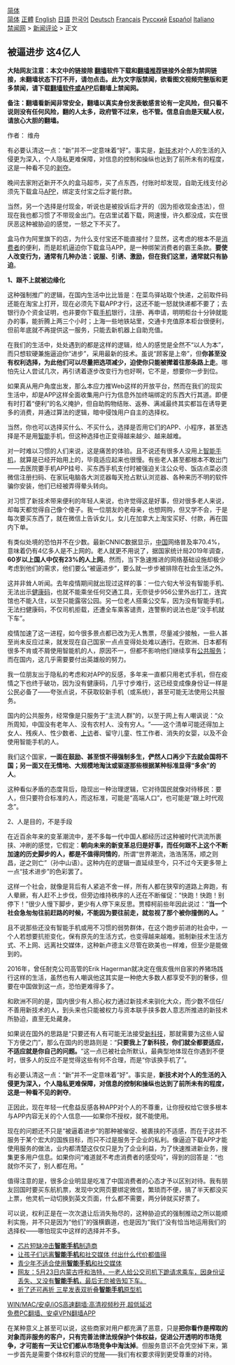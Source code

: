 <!-- 面包屑导航 --> <div class="breadcrumb"><!-- GTranslate: https://gtranslate.io/ -->  <div class="switcher notranslate">  <div class="selected">  <a href="#" onclick="return false;"> 简体</a>  </div>  <div class="option">  <a href="https://www.bannedbook.org" onclick="doGTranslate('zh-CN|zh-CN');jQuery('div.switcher div.selected a').html(jQuery(this).html());return false;" title="简体中文" class="nturl selected"> 简体</a>  <a href="https://www.bannedbook.org/zh-tw/" onclick="doGTranslate('zh-CN|zh-TW');jQuery('div.switcher div.selected a').html(jQuery(this).html());return false;" title="繁體中文" class="nturl"> 正體</a>  <a href="https://www.bannedbook.org/en/" onclick="doGTranslate('zh-CN|en');jQuery('div.switcher div.selected a').html(jQuery(this).html());return false;" title="English" class="nturl"> English</a>  <a href="https://www.bannedbook.org/ja/" onclick="doGTranslate('zh-CN|ja');jQuery('div.switcher div.selected a').html(jQuery(this).html());return false;" title="日本語" class="nturl"> 日語</a>  <a href="https://www.bannedbook.org/ko/" onclick="doGTranslate('zh-CN|ko');jQuery('div.switcher div.selected a').html(jQuery(this).html());return false;" title="한국어" class="nturl"> 한국어</a>  <a href="https://www.bannedbook.org/de/" onclick="doGTranslate('zh-CN|de');jQuery('div.switcher div.selected a').html(jQuery(this).html());return false;" title="Deutsch" class="nturl"> Deutsch</a>  <a href="https://www.bannedbook.org/fr/" onclick="doGTranslate('zh-CN|fr');jQuery('div.switcher div.selected a').html(jQuery(this).html());return false;" title="Français" class="nturl"> Français</a>  <a href="https://www.bannedbook.org/ru/" onclick="doGTranslate('zh-CN|ru');jQuery('div.switcher div.selected a').html(jQuery(this).html());return false;" title="Русский" class="nturl"> Русский</a>  <a href="https://www.bannedbook.org/es/" onclick="doGTranslate('zh-CN|es');jQuery('div.switcher div.selected a').html(jQuery(this).html());return false;" title="Español" class="nturl"> Español</a>  <a href="https://www.bannedbook.org/it/" onclick="doGTranslate('zh-CN|it');jQuery('div.switcher div.selected a').html(jQuery(this).html());return false;" title="Italiano" class="nturl"> Italiano</a>  </div>  </div>      <div class='breadcrumb-sub'><!-- Breadcrumb NavXT 6.3.0 --> <a href="https://www.bannedbook.org/" class="home">禁闻网</a> &gt; <a href="https://www.bannedbook.org/bnews/comments/" class="category">新闻评论</a> &gt; 正文</div></div><h2>被逼进步 这4亿人</h2> <p class="notice"><b>大陆网友注意：本文中的链接除 <a href="https://github.com/bannedbook/fanqiang" >翻墙</a>软件下载和<a href="https://github.com/killgcd/justmysocks/blob/master/README.md">翻墙推荐</a>链接外全部为禁网链接，未翻墙状态下打不开，请勿点击。此为文字版禁闻，欲看图文视频完整版和更多禁闻，请下载<a href="https://github.com/bannedbook/fanqiang">翻墙软件或APP</a>后翻墙上禁闻网。</p><p>备注：翻墙看新闻非常安全，翻墙以真实身份发表敏感言论有一定风险，但只看不说则没有任何风险，翻的人太多，政府管不过来，也不管。信息自由是天赋人权，请放心大胆的翻墙。</b></p>  <div class="entry"> <p>作者： 维舟</p> <p id="summary">有必要认清这一点：‌‌“新‌‌”并不一定意味着‌‌“好‌‌”。事实是，<a href="https://www.bannedbook.org/bnews/tag/%E6%96%B0%E6%8A%80%E6%9C%AF/" class="st_tag internal_tag" rel="tag" title="标签 新技术 下的日志">新技术</a>对个人的生活的入侵更为深入，个人隐私更难保障，对信息的控制和操纵也达到了前所未有的程度，这是一种看不见的<span class='wp_keywordlink'><a href="https://www.bannedbook.org/forum2/topic21.html" title="《剥夺》 黄建民 著" target="_blank">剥夺</a></span>。</p> <p id="conimg">晚间去家附近新开不久的盒马超市，买了点东西，付账时却发现，自助无线支付必须先下载盒马<a href="https://www.bannedbook.org/bnews/tag/app/" class="st_tag internal_tag" rel="tag" title="标签 APP 下的日志">APP</a>，绑定支付宝之后才能付款。</p> <p>当然，另一个选择是付现金，听说也是被投诉后才开的（因为拒收现金违法），但现在我也都习惯了不带现金出门。在店里试着下载，网速慢，许久都没成，实在很厌恶这种被胁迫的感觉，一怒之下不买了。</p> <p>盒马作为阿里旗下的店，为什么支付宝还不能直接付？显然，这考虑的根本不是<a href="https://www.bannedbook.org/bnews/tag/%E6%B6%88%E8%B4%B9%E8%80%85/" class="st_tag internal_tag" rel="tag" title="标签 消费者 下的日志">消费者</a>的便利，而是趁机逼迫你下载盒马APP，是一种绑架消费者的霸王条款。<strong>要使人改变行为，通常有几种办法：说服、引诱、激励，但在我们这里，通常就只有胁迫</strong>。</p> <p><strong>1</strong><strong>、跟不上就被边缘化</strong></p> <p>这种强制推广的逻辑，在国内生活中比比皆是：在菜鸟驿站取个快递，之前取件码还能在淘宝上打开，现在必须先下载APP才行，这还不能一怒就快递都不要了；去银行办个资金证明，也非要你下载<a href="https://www.bannedbook.org/bnews/tag/%e6%89%8b%e6%9c%ba/" class="st_tag internal_tag" rel="tag" title="标签 手机 下的日志">手机</a>银行，注册、再申请，明明柜台十分钟就能办的事，能折腾上两三个小时；上海一些地铁站里，交通卡充值原本柜台很便利，但前年底就不再提供这一服务，只能去新机器上自助充值。</p> <p>在我们的生活中，处处遇到的都是这样的逻辑，给人的感觉是全然不‌‌“以人为本‌‌”，而只想软硬兼施逼迫你‌‌“进步‌‌”，采用最新的技术。虽说‌‌“顾客是上帝‌‌”，但<strong>你甚至没有权利选择，为此他们可以尽量把选项减少，迫使你只能被撵着往那条路上走</strong>。哪怕先让人尝试几次，再引诱着逐步改变行为也好啊，它不是，想要你一步到位。</p>  <p>如果真从用户角度出发，那么本应力推Web这样的开放平台，然而在我们的现实生活中，却是APP这样全面收集用户行为信息外加终端绑定的东西大行其道。即便有时打着‌‌“便利‌‌”的名义掩护，但自助购物结账、返券、满减最终其实都旨在诱导更多的消费，并通过算法的逻辑，暗中侵蚀用户自主的选择权。</p> <p>当然，你也可以选择买什么、不买什么，选择是否用它们的APP、小程序，甚至选择是不是用<a href="https://www.bannedbook.org/bnews/tag/%E6%99%BA%E8%83%BD/" class="st_tag internal_tag" rel="tag" title="标签 智能 下的日志">智能</a>手机，但这种选择也正变得越来越少、越来越难。</p> <p>对一时难以习惯的人们来说，这是痛苦的体验。且不说还有很多人没用上<a href="https://www.bannedbook.org/bnews/tag/%e6%99%ba%e8%83%bd%e6%89%8b%e6%9c%ba/" class="st_tag internal_tag" rel="tag" title="标签 智能手机 下的日志">智能手机</a>，就算是已经开始用上的，毕竟适应起来也很慢。有些老人甚至都根本不敢出门——去医院要手机APP挂号、买东西手机支付时被强迫关注公众号、饭店点菜必须微信注册扫码、在家玩电脑各大浏览器每天抢占默认浏览器、各种来历不明的软件骗你安装，他们已经被弄得晕头转向。</p> <p>对习惯了新技术带来便利的年轻人来说，也许觉得这是好事，但对很多老人来说，却每天都觉得自己像个傻子。我一位朋友的老母亲，也想网购，但又学不会，于是每次要买东西了，就在微信上告诉女儿，女儿在加拿大上淘宝买好、付款，再在国内下单。</p> <p>有类似处境的恐怕并不在少数。最新CNNIC数据显示，<span class='wp_keywordlink_affiliate'><a href="https://www.bannedbook.org/" title="中国" target="_blank">中国</a></span>网络普及率70.4%，意味着仍有4亿多人是不上网的。老人就更不用说了，据国家统计局2019年调查，<strong>60</strong><strong>岁以上国人中仅有</strong><strong>23%</strong><strong>的人上网</strong>。然而，当下急速推进的网络基础设施却极少考虑到他们的需求，他们要么‌‌“被逼进步‌‌”，要么就一步步被排除在社会生活之外。</p> <p>这并非耸人听闻。去年疫情期间就出现过这样的事：一位六旬大爷没有智能手机、无法出示<a href="https://www.bannedbook.org/bnews/tag/%e5%81%a5%e5%ba%b7%e7%a0%81/" class="st_tag internal_tag" rel="tag" title="标签 健康码 下的日志">健康码</a>，也就不能乘坐任何交通工具，无奈徒步956公里外出打工，连宾馆也不能入住，以至只能露宿公园。另一位老人搭乘公交车，因为没有智能手机，无法扫健康码，不仅司机拒载，还遭全车乘客谴责，连警察的说法也是‌‌“没手机就下车‌‌”。</p> <p>疫情加速了这一进程，如今很多景点都已改为无人售票，尽量减少接触，一些人甚至尚未反应过来，就发现在自己国家一点点变得处处难以通行。在欧洲、日本都有很多不肯或不屑使用智能机的人，原因不一，但都不影响他们继续享有<a href="https://www.bannedbook.org/bnews/tag/%E5%85%AC%E5%85%B1%E6%9C%8D%E5%8A%A1/" class="st_tag internal_tag" rel="tag" title="标签 公共服务 下的日志">公共服务</a>；而在国内，这几乎需要要付出英雄般的努力。</p> <p>我一位朋友出于隐私的考虑和对APP的反感，多年来一直都只用老式手机，但在疫情之下也终于破功，因为没有健康码，几乎寸步难行，这已经变成像身份证一样是公民必备了——夸张点说，不获取较新手机（或系统），甚至可能无法使用公共服务。</p>  <p>国内的公共服务，经常像是只服务于‌‌“主流人群‌‌”的，以至于网上有人嘲讽说：‌‌“众所周知，中国没有老年人、没有农村人、没有穷人。‌‌”——这个清单可能还得加上女人、残疾人、性少数者、<span class='wp_keywordlink_affiliate'><a href="https://www.bannedbook.org/bnews/weiquan/" title="上访" target="_blank">上访</a></span>者、留守儿童、性工作者、消失的女婴，以及不会使用智能手机的人。</p> <p>我们这个国家，<strong>一面在鼓励、甚至恨不得强制多生，俨然人口再少下去就会国将不国；另一面又在无情地、大规模地淘汰或驱逐那些根据某种标准显得</strong><strong>‌‌“</strong><strong>多余</strong><strong>‌‌”</strong><strong>的人</strong>。</p> <p>这种看似矛盾的态度背后，隐现出一种治理逻辑，它对待国民就像对待移民：要人，但只要符合标准的人，而这标准，可能是‌‌“高端人口‌‌”，也可能是‌‌“跟上时代观念‌‌”。</p> <p>2、人是目的，不是手段</p> <p>在近百余年来的变革潮流中，差不多每一代中国人都经历过这种被时代洪流所裹挟、冲刷的感觉，它假定：<strong>朝向未来的新变革总归是好事，而任何跟不上这个不断加速的历史脚步的人，都是不值得同情的</strong>，所谓‌‌“世界潮流，浩浩荡荡，顺之则昌，逆之则亡‌‌”（孙中山语）。这种内在的逻辑一直延续至今，只不过今天更多带上一点‌‌“技术进步‌‌”的色彩罢了。</p> <p>这样一个社会，就像是背后有人紧追不舍一样，所有人都在狭窄的道路上奔跑，有人晕厥，有人赶不上步伐，但旁边维持秩序的人还在不断催促：‌‌“快跑！快跑！别停下！‌‌”很少人慢下脚步，更少有人停下来反思。贾樟柯前些年因此说过：‌‌“<strong>当一个社会急匆匆往前赶路的时候，不能因为要往前走，就忽视了那个被你撞倒的人。</strong>‌‌”</p> <p>且不说那些还没有智能手机或用不习惯的弱势群体，在这个跑步前进的社会中，一个人若想要抗拒变化，保有原先的生活方式，也变得越来越难。抵制新技术生活方式、不上网、远离社交媒体，这种新卢德主义尽管在欧美也一样难，但至少是能做到的。</p> <p>2016年，曾任耐克公司高管的Erik Hagerman就决定在俄亥俄州自家的养猪场践行这样的生活，虽然也有人嘲讽他这其实是一种绝大多数人都享受不到的奢侈，但要在中国做到这一点，恐怕更难得多了。</p>  <p>和欧洲不同的是，国内很少有人担心权力通过新技术来驯化大众，而少数不信任/不善用新技术的人，到头来也只能被权力与资本联手挟多数人意志所推进的新技术所胁迫，直至无处藏身。</p> <p>如果说在国外的思路是‌‌“只要还有人有可能无法接受<a href="https://www.bannedbook.org/bnews/tag/%E6%96%B0%E7%A7%91%E6%8A%80/" class="st_tag internal_tag" rel="tag" title="标签 新科技 下的日志">新科技</a>，那就需要为这些人留下方便之门‌‌”，那么在国内的思路则是：‌‌“<strong>只要我上了新科技，你们就全都要适应，不适应就是你自己的问题。</strong>‌‌”这一点已被社会所默认，最典型地体现在你遇到不便时，很多人的反应不是觉得这些有何不合理，而是‌‌“你该换手机了‌‌”。</p> <p>有必要认清这一点：‌‌“新‌‌”并不一定意味着‌‌“好‌‌”。事实是，<strong>新技术对个人的生活的入侵更为深入，个人隐私更难保障，对信息的控制和操纵也达到了前所未有的程度，这是一种看不见的剥夺</strong>。</p> <p>正因此，现在年轻一代愈益反感各种APP对个人的不尊重，让你授权给它很多根本与APP内容无关的个人信息——如果你不授权，就不能使用。</p> <p>现在的问题还不只是‌‌“被逼着进步‌‌”的那种被催促、被裹挟的不适感，而在于这并不服务于某个宏大的国族目标，而只不过是服务于企业的私利。像逼迫下载APP才能使用服务的做法，业内都清楚这仅仅只是为了企业利益，为了快速推进新业务，搜集更多用户信息。如果你问‌‌“难道就不考虑消费者的感受吗‌‌”，得到的回答是：‌‌“也就你不买了，别人都在用。‌‌”</p> <p>值得注意的是，很多企业明显是吃准了中国消费者的心态才予以区别对待。我有朋友回国时要买东航机票，发现中文网页要绑定微信，繁琐而不便，搞了半天都没买上票，他灵机一动切换到英文页面，什么都不需要，两分钟就买好票了。</p> <p>可以说，权利正是在一次次退让后消失殆尽的，这种胁迫式的强制推动之所以能顺利实施，并不只是因为‌‌“他们‌‌”的强横霸道，也是因为‌‌“我们‌‌”没有恰当地运用我们的选择权——哪怕现实中这样的选择并不多。</p> <ul class='op-related-articles' title='相关阅读'> <li><a href='https://www.bannedbook.org/bnews/comments/20210721/1590990.html' target='_blank'>芯片短缺冲击<b>智能手机</b>制造商</a></li> <li><a href='https://www.bannedbook.org/bnews/comments/20210620/1570603.html' target='_blank'>让孩子们远离<b>智能手机</b>和社交媒体 付出什么代价都值得</a></li> <li><a href='https://www.bannedbook.org/bnews/lifebaike/20210618/1568999.html' target='_blank'>青少年不适合使用<b>智能手机</b>和社交媒体</a></li> <li><a href='https://www.bannedbook.org/bnews/bannedvideo/20210525/1553488.html' target='_blank'>网友：5月23日内蒙古呼和浩特，一老人给公交司机下跪请求乘车，因身份证丢失、又没有<b>智能手机</b>，最后无奈被告知下车。</a></li> <li><a href='https://www.bannedbook.org/bnews/cnnews/20210519/1549203.html' target='_blank'>折了还可再折 三星发表双折叠<b>智能手机</b>原型机</a></li> </ul> <p class="texttj"> <a href="https://github.com/bannedbook/fanqiang/wiki/V2ray%E6%9C%BA%E5%9C%BA" target="_blank">WIN/MAC/安卓/iOS高速翻墙:高清视频秒开,超低延迟</a><br/> <a href="https://github.com/bannedbook/fanqiang/wiki/%E7%A6%81%E9%97%BB%E7%BD%91%E5%AE%89%E5%8D%93%E7%BF%BB%E5%A2%99%E6%96%B0%E9%97%BBAPP" target="_blank">免费PC翻墙、安卓VPN翻墙APP</a></p> <p>在某种意义上甚至可以说，这些商家对用户都充满了恶意，只是<strong>把你看作是榨取的对象而非服务的客户，只有完善法律法规保护个体权益，促进公开透明的市场竞争，才可能有一天让它们都从市场竞争中淘汰掉</strong>。但服务意识不会凭空掉下来，第一步首先是需要个体权利意识的觉醒——我们有权要求得到更受尊重的对待。</p><a name='sharetosocial'></a>  <div style="margin-bottom:5px;padding-bottom:5px;clear:both"> <div id="archive-pix-1" class="banner-ads"> <!-- AuctionX Display platform tag START --> <div id="26318x728x90x621x_ADSLOT2" clicktrack="%%CLICK_URL_ESC%%"></div> <!-- AuctionX Display platform tag END --> </div> <div id="archive-pix-2" class="banner-ads"> <!-- AuctionX Display platform tag START --> <div id="26315x300x250x621x_ADSLOT2" clicktrack="%%CLICK_URL_ESC%%"></div> <!-- AuctionX Display platform tag END --> </div> </div>  <div id="archive-pix-1" class="banner-ads"> <!-- AuctionX Display platform tag START --> <div id="26318x728x90x621x_ADSLOT3" clicktrack="%%CLICK_URL_ESC%%"></div> <!-- AuctionX Display platform tag END --> </div> </div><!--END ENTRY--> 